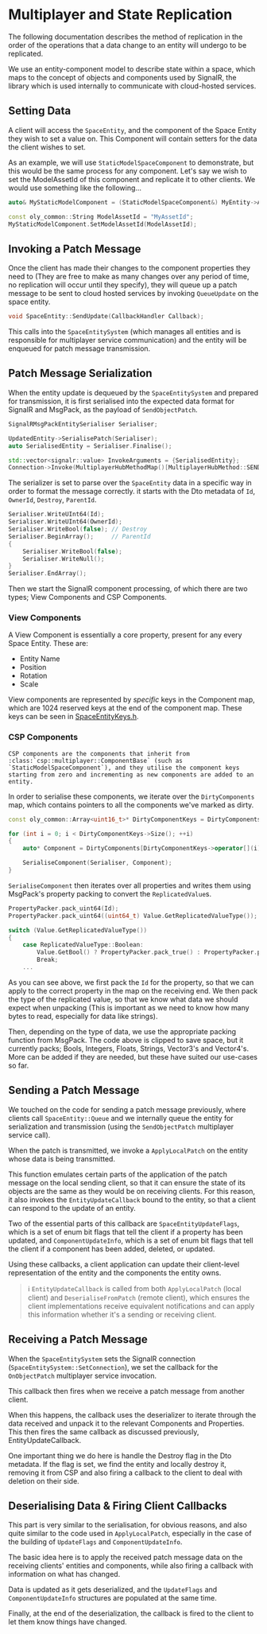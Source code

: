 # Multiplayer and State Replication

The following documentation describes the method of replication in the order of the operations that a data change to an entity will undergo to be replicated.

We use an entity-component model to describe state within a space, which maps to the concept of objects and components used by SignalR, the library which is used internally to communicate with cloud-hosted services.

## Setting Data
A client will access the `SpaceEntity`, and the component of the Space Entity they wish to set a value on. This Component will contain setters for the data the client wishes to set.

As an example, we will use `StaticModelSpaceComponent` to demonstrate, but this would be the same process for any component. Let's say we wish to set the ModelAssetId of this component and replicate it to other clients. We would use something like the following...

```c++
auto& MyStaticModelComponent = (StaticModelSpaceComponent&) MyEntity->AddComponent(ComponentType::StaticModel);

const oly_common::String ModelAssetId = "MyAssetId";
MyStaticModelComponent.SetModelAssetId(ModelAssetId);
```

## Invoking a Patch Message

Once the client has made their changes to the component properties they need to (They are free to make as many changes over any period of time, no replication will occur until they specify), they will queue up a patch message to be sent to cloud hosted services by invoking `QueueUpdate` on the space entity.

```c++
void SpaceEntity::SendUpdate(CallbackHandler Callback);
```

This calls into the `SpaceEntitySystem` (which manages all entities and is responsible for multiplayer service communication) and the entity will be enqueued for patch message transmission.

## Patch Message Serialization

When the entity update is dequeued by the `SpaceEntitySystem` and prepared for transmission, it is first serialised into the expected data format for SignalR and MsgPack, as the payload of `SendObjectPatch`.

```c++
SignalRMsgPackEntitySerialiser Serialiser;

UpdatedEntity->SerialisePatch(Serialiser);
auto SerialisedEntity = Serialiser.Finalise();

std::vector<signalr::value> InvokeArguments = {SerialisedEntity};
Connection->Invoke(MultiplayerHubMethodMap()[MultiplayerHubMethod::SEND_OBJECT_PATCH], InvokeArguments, LocalCallback);
```

The serializer is set to parse over the `SpaceEntity` data in a specific way in order to format the message correctly. it starts with the Dto metadata of `Id`, `OwnerId`, `Destroy`, `ParentId`.

```c++
Serialiser.WriteUInt64(Id);
Serialiser.WriteUInt64(OwnerId);
Serialiser.WriteBool(false); // Destroy
Serialiser.BeginArray();	 // ParentId
{
	Serialiser.WriteBool(false);
	Serialiser.WriteNull();
}
Serialiser.EndArray();
```

Then we start the SignalR component processing, of which there are two types; View Components and CSP Components.

### View Components

A View Component is essentially a core property, present for any every Space Entity. These are:

* Entity Name
* Position
* Rotation
* Scale

 View components are represented by _specific_ keys in the Component map, which are 1024 reserved keys at the end of the component map. These keys can be seen in [SpaceEntityKeys.h](https://github.com/magnopus-opensource/connected-spaces-platform/blob/main/Library/src/Multiplayer/SpaceEntityKeys.h).

### CSP Components

```eval_rst
CSP components are the components that inherit from :class:`csp::multiplayer::ComponentBase` (such as `StaticModelSpaceComponent`), and they utilise the component keys starting from zero and incrementing as new components are added to an entity.
```

In order to serialise these components, we iterate over the `DirtyComponents` map, which contains pointers to all the components we've marked as dirty.

```c++
const oly_common::Array<uint16_t>* DirtyComponentKeys = DirtyComponents.Keys();

for (int i = 0; i < DirtyComponentKeys->Size(); ++i)
{
    auto* Component = DirtyComponents[DirtyComponentKeys->operator[](i)].Component;

    SerialiseComponent(Serialiser, Component);
}
```

`SerialiseComponent` then iterates over all properties and writes them using MsgPack's property packing to convert the `ReplicatedValue`s.

```c++
PropertyPacker.pack_uint64(Id);
PropertyPacker.pack_uint64((uint64_t) Value.GetReplicatedValueType());

switch (Value.GetReplicatedValueType())
{
	case ReplicatedValueType::Boolean:
		Value.GetBool() ? PropertyPacker.pack_true() : PropertyPacker.pack_false();
		Break;
	...
```

As you can see above, we first pack the `Id` for the property, so that we can apply to the correct property in the map on the receiving end. We then pack the type of the replicated value, so that we know what data we should expect when unpacking (This is important as we need to know how many bytes to read, especially for data like strings).

Then, depending on the type of data, we use the appropriate packing function from MsgPack. The code above is clipped to save space, but it currently packs; Bools, Integers, Floats, Strings, Vector3's and Vector4's. More can be added if they are needed, but these have suited our use-cases so far.




## Sending a Patch Message
We touched on the code for sending a patch message previously, where clients call `SpaceEntity::Queue` and we internally queue the entity for serialization and transmission (using the `SendObjectPatch` multiplayer service call).

When the patch is transmitted, we invoke a `ApplyLocalPatch` on the entity whose data is being transmitted. 

This function emulates certain parts of the application of the patch message on the local sending client, so that it can ensure the state of its objects are the same as they would be on receiving clients. For this reason, it also invokes the `EntityUpdateCallback` bound to the entity, so that a client can respond to the update of an entity.

Two of the essential parts of this callback are `SpaceEntityUpdateFlags`, which is a set of enum bit flags that tell the client if a property has been updated, and `ComponentUpdateInfo`, which is a set of enum bit flags that tell the client if a component has been added, deleted, or updated.

Using these callbacks, a client application can update their client-level representation of the entity and the components the entity owns.

> ℹ️ `EntityUpdateCallback` is called from both `ApplyLocalPatch` (local client) and `DeserialiseFromPatch` (remote client), which ensures the client implementations receive equivalent notifications and can apply this information whether it's a sending or receiving client.

## Receiving a Patch Message

When the `SpaceEntitySystem` sets the SignalR connection (`SpaceEntitySystem::SetConnection`), we set the callback for the `OnObjectPatch` multiplayer service invocation.

This callback then fires when we receive a patch message from another client.

When this happens, the callback uses the deserializer to iterate through the data received and unpack it to the relevant Components and Properties. This then fires the same callback as discussed previously, EntityUpdateCallback.

One important thing we do here is handle the Destroy flag in the Dto metadata. If the flag is set, we find the entity and locally destroy it, removing it from CSP and also firing a callback to the client to deal with deletion on their side.

## Deserialising Data & Firing Client Callbacks

This part is very similar to the serialisation, for obvious reasons, and also quite similar to the code used in `ApplyLocalPatch`, especially in the case of the building of `UpdateFlags` and `ComponentUpdateInfo`.

The basic idea here is to apply the received patch message data on the receiving clients' entities and components, while also firing a callback with information on what has changed.

Data is updated as it gets deserialized, and the `UpdateFlags` and `ComponentUpdateInfo` structures are populated at the same time.

Finally, at the end of the deserialization, the callback is fired to the client to let them know things have changed.
